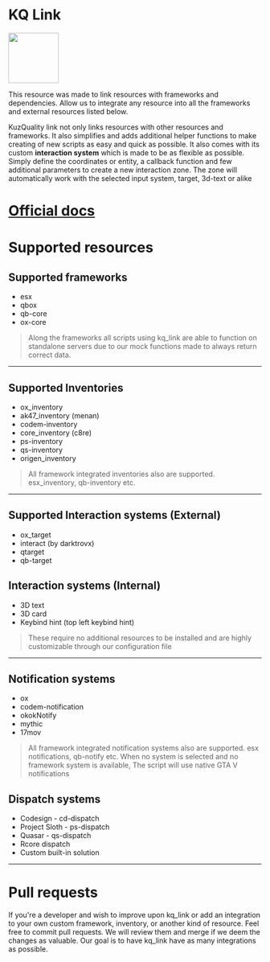 # KQ Link

<img src="https://github.com/user-attachments/assets/851693c4-9116-4f82-b14d-21ba56a7fed7" width="100" height="100">

This resource was made to link resources with frameworks and dependencies. Allow us to integrate any resource into all the frameworks and external resources listed below. 

KuzQuality link not only links resources with other resources and frameworks. It also simplifies and adds additional helper functions to make creating of new scripts as easy and quick as possible. It also comes with its custom **interaction system** which is made to be as flexible as possible. Simply define the coordinates or entity, a callback function and few additional parameters to create a new interaction zone. The zone will automatically work with the selected input system, target, 3d-text or alike


# [Official docs](https://docs.kuzquality.com/kq-link/kq-link-or-installation-guide)


# Supported resources

## Supported frameworks
- esx
- qbox
- qb-core
- ox-core
  
> Along the frameworks all scripts using kq_link are able to function on standalone servers due to our mock functions made to always return correct data.

___

## Supported Inventories
- ox_inventory
- ak47_inventory (menan)
- codem-inventory
- core_inventory (c8re)
- ps-inventory
- qs-inventory
- origen_inventory

> All framework integrated inventories also are supported. esx_inventory, qb-inventory etc.

___
## Supported Interaction systems (External)
- ox_target
- interact (by darktrovx)
- qtarget
- qb-target

## Interaction systems (Internal)
- 3D text
- 3D card
- Keybind hint (top left keybind hint)

> These require no additional resources to be installed and are highly customizable through our configuration file
___

## Notification systems
- ox
- codem-notification
- okokNotify
- mythic
- 17mov

> All framework integrated notification systems also are supported. esx notifications, qb-notify etc.
> When no system is selected and no framework system is available, The script will use native GTA V notifications


## Dispatch systems
- Codesign - cd-dispatch
- Project Sloth - ps-dispatch
- Quasar - qs-dispatch
- Rcore dispatch
- Custom built-in solution

___

# Pull requests
If you're a developer and wish to improve upon kq_link or add an integration to your own custom framework, inventory, or another kind of resource. Feel free to commit pull requests. We will review them and merge if we deem the changes as valuable. Our goal is to have kq_link have as many integrations as possible.
